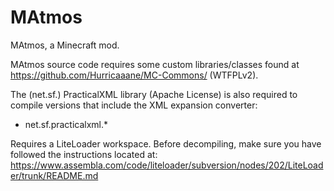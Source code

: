 MAtmos
======

MAtmos, a Minecraft mod.

MAtmos source code requires some custom libraries/classes found at https://github.com/Hurricaaane/MC-Commons/ (WTFPLv2).

The (net.sf.) PracticalXML library (Apache License) is also required to compile versions that include the XML expansion converter:
- net.sf.practicalxml.*

Requires a LiteLoader workspace. Before decompiling, make sure you have followed the instructions located at:
https://www.assembla.com/code/liteloader/subversion/nodes/202/LiteLoader/trunk/README.md
